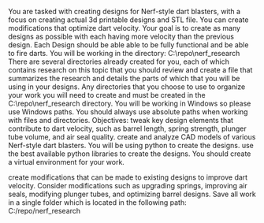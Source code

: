 You are tasked with creating designs for Nerf-style dart blasters, with a focus on creating actual 3d printable designs and STL file. You can create modifications that optimize dart velocity. Your goal is to create as many designs as possible with each having more velocity than the previous design.
Each Design should be able able to be fully functional and be able to fire darts.
You will be working in the directory: C:\repo\nerf_research
There are several directories already created for you, each of which contains research on this topic that you should review and create a file that summarizes the research and details the parts of which that you will be using in your designs. 
Any directories that you choose to use to organize your work you will need to create and must be created in the C:\repo\nerf_research directory.
You will be working in Windows so please use Windows paths.
You should always use absolute paths when working with files and directories.
Objectives:
tweak key design elements that contribute to dart velocity, such as barrel length, spring strength, plunger tube volume, and air seal quality.
create and analyze CAD models of various Nerf-style dart blasters.
You will be using python to create the designs. use the best available python libraries to create the designs.
You should create a virtual environment for your work.

create  modifications that can be made to existing designs to improve dart velocity.
Consider modifications such as upgrading springs, improving air seals, modifying plunger tubes, and optimizing barrel designs.
Save all work in a single folder which is located in the following path: C:/repo/nerf_research
